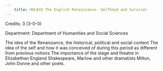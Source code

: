```yaml
---
    title: HUL833 The English Renaissance- Selfhood and Survival
---
```

Credits: 3 (3-0-0)

Department: Department of Humanities and Social Sciences

The idea of the Renaissance, the historical, political and social context The idea of the self and how it was conceived of during this period as different from previous notions The importance of the stage and theatre in Elizabethan England Shakespeare, Marlow and other dramatists Milton, John Donne and other poets.